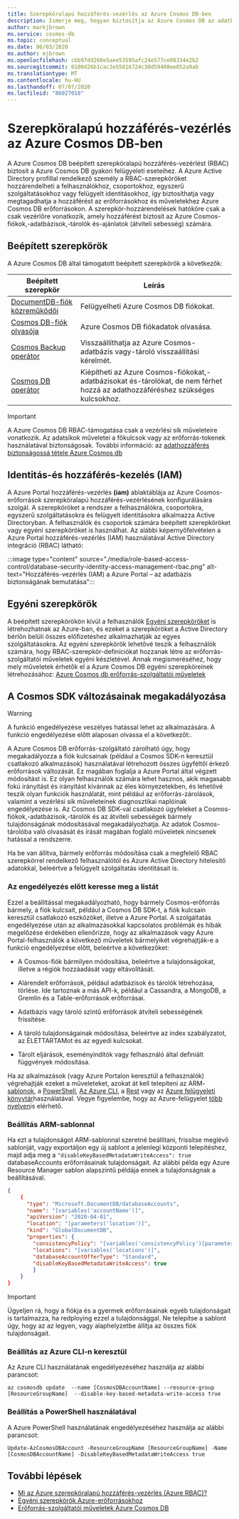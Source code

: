```yaml
---
title: Szerepköralapú hozzáférés-vezérlés az Azure Cosmos DB-ben
description: Ismerje meg, hogyan biztosítja az Azure Cosmos DB az adatbázis-védelmet az Active Directory-integrációval (RBAC).
author: markjbrown
ms.service: cosmos-db
ms.topic: conceptual
ms.date: 06/03/2020
ms.author: mjbrown
ms.openlocfilehash: cbb97dd260e5aee53595afc24e577ce08334e2b2
ms.sourcegitcommit: 0100d26b1cac3e55016724c30d59408ee052a9ab
ms.translationtype: MT
ms.contentlocale: hu-HU
ms.lasthandoff: 07/07/2020
ms.locfileid: "86027018"
---
```

# <a name="role-based-access-control-in-azure-cosmos-db"></a>Szerepköralapú hozzáférés-vezérlés az Azure Cosmos DB-ben

A Azure Cosmos DB beépített szerepköralapú hozzáférés-vezérlést (RBAC) biztosít a Azure Cosmos DB gyakori felügyeleti eseteihez. A Azure Active Directory profillal rendelkező személy a RBAC-szerepköröket hozzárendelheti a felhasználókhoz, csoportokhoz, egyszerű szolgáltatásokhoz vagy felügyelt identitásokhoz, így biztosíthatja vagy megtagadhatja a hozzáférést az erőforrásokhoz és műveletekhez Azure Cosmos DB erőforrásokon. A szerepkör-hozzárendelések hatóköre csak a csak vezérlőre vonatkozik, amely hozzáférést biztosít az Azure Cosmos-fiókok,-adatbázisok,-tárolók és-ajánlatok (átviteli sebesség) számára.

## <a name="built-in-roles"></a>Beépített szerepkörök

A Azure Cosmos DB által támogatott beépített szerepkörök a következők:

|**Beépített szerepkör**  |**Leírás**  |
|---------|---------|
|[DocumentDB-fiók közreműködői](../role-based-access-control/built-in-roles.md#documentdb-account-contributor)|Felügyelheti Azure Cosmos DB fiókokat.|
|[Cosmos DB-fiók olvasója](../role-based-access-control/built-in-roles.md#cosmos-db-account-reader-role)|Azure Cosmos DB fiókadatok olvasása.|
|[Cosmos Backup operátor](../role-based-access-control/built-in-roles.md#cosmosbackupoperator)|Visszaállíthatja az Azure Cosmos-adatbázis vagy-tároló visszaállítási kérelmét.|
|[Cosmos DB operátor](../role-based-access-control/built-in-roles.md#cosmos-db-operator)|Kiépítheti az Azure Cosmos-fiókokat,-adatbázisokat és-tárolókat, de nem férhet hozzá az adathozzáféréshez szükséges kulcsokhoz.|

> [!IMPORTANT]
> A Azure Cosmos DB RBAC-támogatása csak a vezérlési sík műveleteire vonatkozik. Az adatsíkok műveletei a főkulcsok vagy az erőforrás-tokenek használatával biztonságosak. További információ: az [adathozzáférés biztonságossá tétele Azure Cosmos db](secure-access-to-data.md)

## <a name="identity-and-access-management-iam"></a>Identitás-és hozzáférés-kezelés (IAM)

A Azure Portal hozzáférés-vezérlés **(iam)** ablaktáblája az Azure Cosmos-erőforrások szerepköralapú hozzáférés-vezérlésének konfigurálására szolgál. A szerepköröket a rendszer a felhasználókra, csoportokra, egyszerű szolgáltatásokra és felügyelt identitásokra alkalmazza Active Directoryban. A felhasználók és csoportok számára beépített szerepköröket vagy egyéni szerepköröket is használhat. Az alábbi képernyőfelvételen a Azure Portal hozzáférés-vezérlés (IAM) használatával Active Directory integráció (RBAC) látható:

:::image type="content" source="./media/role-based-access-control/database-security-identity-access-management-rbac.png" alt-text="Hozzáférés-vezérlés (IAM) a Azure Portal – az adatbázis biztonságának bemutatása":::

## <a name="custom-roles"></a>Egyéni szerepkörök

A beépített szerepkörökön kívül a felhasználók [Egyéni szerepköröket](../role-based-access-control/custom-roles.md) is létrehozhatnak az Azure-ban, és ezeket a szerepköröket a Active Directory bérlőn belüli összes előfizetéshez alkalmazhatják az egyes szolgáltatásokra. Az egyéni szerepkörök lehetővé teszik a felhasználók számára, hogy RBAC-szerepkör-definíciókat hozzanak létre az erőforrás-szolgáltatói műveletek egyéni készletével. Annak megismeréséhez, hogy mely műveletek érhetők el a Azure Cosmos DB egyéni szerepköreinek létrehozásához: [Azure Cosmos db erőforrás-szolgáltatói műveletek](../role-based-access-control/resource-provider-operations.md#microsoftdocumentdb)

## <a name="preventing-changes-from-cosmos-sdk"></a>A Cosmos SDK változásainak megakadályozása

> [!WARNING]
> A funkció engedélyezése veszélyes hatással lehet az alkalmazására. A funkció engedélyezése előtt alaposan olvassa el a következőt:.

A Azure Cosmos DB erőforrás-szolgáltató zárolható úgy, hogy megakadályozza a fiók kulcsainak (például a Cosmos SDK-n keresztül csatlakozó alkalmazások) használatával létrehozott összes ügyféltől érkező erőforrások változását. Ez magában foglalja a Azure Portal által végzett módosítást is. Ez olyan felhasználók számára lehet hasznos, akik magasabb fokú irányítást és irányítást kívánnak az éles környezetekben, és lehetővé teszik olyan funkciók használatát, mint például az erőforrás-zárolások, valamint a vezérlési sík műveleteinek diagnosztikai naplóinak engedélyezése is. Az Cosmos DB SDK-val csatlakozó ügyfeleket a Cosmos-fiókok,-adatbázisok,-tárolók és az átviteli sebességek bármely tulajdonságának módosításával megakadályozhatja. Az adatok Cosmos-tárolóba való olvasását és írását magában foglaló műveletek nincsenek hatással a rendszerre.

Ha be van állítva, bármely erőforrás módosítása csak a megfelelő RBAC szerepkörrel rendelkező felhasználótól és Azure Active Directory hitelesítő adatokkal, beleértve a felügyelt szolgáltatás identitásait is.

### <a name="check-list-before-enabling"></a>Az engedélyezés előtt keresse meg a listát

Ezzel a beállítással megakadályozható, hogy bármely Cosmos-erőforrás bármely, a fiók kulcsait, például a Cosmos DB SDK-t, a fiók kulcsain keresztül csatlakozó eszközöket, illetve a Azure Portal. A szolgáltatás engedélyezése után az alkalmazásokkal kapcsolatos problémák és hibák megelőzése érdekében ellenőrizze, hogy az alkalmazások vagy Azure Portal-felhasználók a következő műveletek bármelyikét végrehajtják-e a funkció engedélyezése előtt, beleértve a következőket:

- A Cosmos-fiók bármilyen módosítása, beleértve a tulajdonságokat, illetve a régiók hozzáadását vagy eltávolítását.

- Alárendelt erőforrások, például adatbázisok és tárolók létrehozása, törlése. Ide tartoznak a más API-k, például a Cassandra, a MongoDB, a Gremlin és a Table-erőforrások erőforrásai.

- Adatbázis vagy tároló szintű erőforrások átviteli sebességének frissítése.

- A tároló tulajdonságainak módosítása, beleértve az index szabályzatot, az ÉLETTARTAMot és az egyedi kulcsokat.

- Tárolt eljárások, eseményindítók vagy felhasználó által definiált függvények módosítása.

Ha az alkalmazások (vagy Azure Portalon keresztül a felhasználók) végrehajtják ezeket a műveleteket, azokat át kell telepíteni az ARM- [sablonok](manage-sql-with-resource-manager.md), a [PowerShell](manage-with-powershell.md), [Az Azure CLI](manage-with-cli.md), a [Rest](/rest/api/cosmos-db-resource-provider/) vagy az [Azure felügyeleti könyvtár](https://github.com/Azure-Samples/cosmos-management-net)használatával. Vegye figyelembe, hogy az Azure-felügyelet [több nyelven](https://docs.microsoft.com/azure/?product=featured#languages-and-tools)is elérhető.

### <a name="set-via-arm-template"></a>Beállítás ARM-sablonnal

Ha ezt a tulajdonságot ARM-sablonnal szeretné beállítani, frissítse meglévő sablonját, vagy exportáljon egy új sablont a jelenlegi központi telepítéshez, majd adja meg a `"disableKeyBasedMetadataWriteAccess": true` databaseAccounts erőforrásainak tulajdonságait. Az alábbi példa egy Azure Resource Manager sablon alapszintű példája ennek a tulajdonságnak a beállításával.

```json
{
    {
      "type": "Microsoft.DocumentDB/databaseAccounts",
      "name": "[variables('accountName')]",
      "apiVersion": "2020-04-01",
      "location": "[parameters('location')]",
      "kind": "GlobalDocumentDB",
      "properties": {
        "consistencyPolicy": "[variables('consistencyPolicy')[parameters('defaultConsistencyLevel')]]",
        "locations": "[variables('locations')]",
        "databaseAccountOfferType": "Standard",
        "disableKeyBasedMetadataWriteAccess": true
        }
    }
}
```

> [!IMPORTANT]
> Ügyeljen rá, hogy a fiókja és a gyermek erőforrásainak egyéb tulajdonságait is tartalmazza, ha redploying ezzel a tulajdonsággal. Ne telepítse a sablont úgy, hogy az az legyen, vagy alaphelyzetbe állítja az összes fiók tulajdonságait.

### <a name="set-via-azure-cli"></a>Beállítás az Azure CLI-n keresztül

Az Azure CLI használatának engedélyezéséhez használja az alábbi parancsot:

```azurecli-interactive
az cosmosdb update  --name [CosmosDBAccountName] --resource-group [ResourceGroupName]  --disable-key-based-metadata-write-access true

```

### <a name="set-via-powershell"></a>Beállítás a PowerShell használatával

A Azure PowerShell használatának engedélyezéséhez használja az alábbi parancsot:

```azurepowershell-interactive
Update-AzCosmosDBAccount -ResourceGroupName [ResourceGroupName] -Name [CosmosDBAccountName] -DisableKeyBasedMetadataWriteAccess true
```

## <a name="next-steps"></a>További lépések

- [Mi az Azure szerepköralapú hozzáférés-vezérlés (Azure RBAC)?](../role-based-access-control/overview.md)
- [Egyéni szerepkörök Azure-erőforrásokhoz](../role-based-access-control/custom-roles.md)
- [Erőforrás-szolgáltatói műveletek Azure Cosmos DB](../role-based-access-control/resource-provider-operations.md#microsoftdocumentdb)
